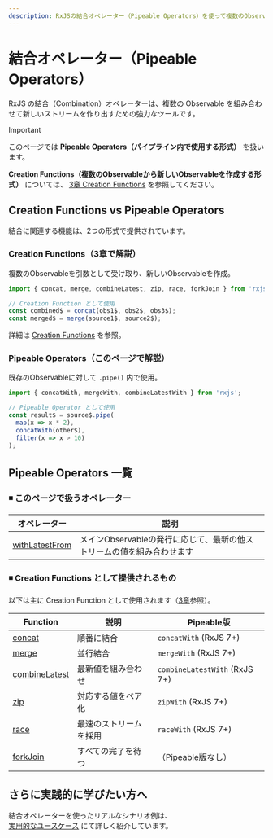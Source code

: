 ```yaml
---
description: RxJSの結合オペレーター（Pipeable Operators）を使って複数のObservableを組み合わせる方法を解説します。withLatestFromなどのPipeable形式の演算子の使い分けと活用法を紹介します。
---
```


# 結合オペレーター（Pipeable Operators）

RxJS の結合（Combination）オペレーターは、複数の Observable を組み合わせて新しいストリームを作り出すための強力なツールです。

> [!IMPORTANT]
> このページでは **Pipeable Operators（パイプライン内で使用する形式）** を扱います。
>
> **Creation Functions（複数のObservableから新しいObservableを作成する形式）** については、
> [3章 Creation Functions](/guide/creation-functions/) を参照してください。

## Creation Functions vs Pipeable Operators

結合に関連する機能は、2つの形式で提供されています。

### Creation Functions（3章で解説）

複数のObservableを引数として受け取り、新しいObservableを作成。

```typescript
import { concat, merge, combineLatest, zip, race, forkJoin } from 'rxjs';

// Creation Function として使用
const combined$ = concat(obs1$, obs2$, obs3$);
const merged$ = merge(source1$, source2$);
```

詳細は [Creation Functions](/guide/creation-functions/) を参照。

### Pipeable Operators（このページで解説）

既存のObservableに対して `.pipe()` 内で使用。

```typescript
import { concatWith, mergeWith, combineLatestWith } from 'rxjs';

// Pipeable Operator として使用
const result$ = source$.pipe(
  map(x => x * 2),
  concatWith(other$),
  filter(x => x > 10)
);
```

## Pipeable Operators 一覧

### ◾ このページで扱うオペレーター

|オペレーター|説明|
|---|---|
|[withLatestFrom](./withLatestFrom)|メインObservableの発行に応じて、最新の他ストリームの値を組み合わせます|

### ◾ Creation Functions として提供されるもの

以下は主に Creation Function として使用されます（[3章](/guide/creation-functions/)参照）。

|Function|説明|Pipeable版|
|---|---|---|
|[concat](/guide/creation-functions/concat)|順番に結合|`concatWith` (RxJS 7+)|
|[merge](/guide/creation-functions/merge)|並行結合|`mergeWith` (RxJS 7+)|
|[combineLatest](/guide/creation-functions/combineLatest)|最新値を組み合わせ|`combineLatestWith` (RxJS 7+)|
|[zip](/guide/creation-functions/zip)|対応する値をペア化|`zipWith` (RxJS 7+)|
|[race](/guide/creation-functions/race)|最速のストリームを採用|`raceWith` (RxJS 7+)|
|[forkJoin](/guide/creation-functions/forkJoin)|すべての完了を待つ|（Pipeable版なし）|

## さらに実践的に学びたい方へ

結合オペレーターを使ったリアルなシナリオ例は、  
[実用的なユースケース](./practical-use-cases.md) にて詳しく紹介しています。